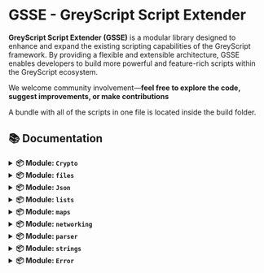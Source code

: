 # GSSE - GreyScript Script Extender

**GreyScript Script Extender (GSSE)** is a modular library designed to enhance and expand the existing scripting capabilities of the GreyScript framework. By providing a flexible and extensible architecture, GSSE enables developers to build more powerful and feature-rich scripts within the GreyScript ecosystem.

We welcome community involvement—**feel free to explore the code, suggest improvements, or make contributions**

A bundle with all of the scripts in one file is located inside the build folder.

## 📚 Documentation

<details>
<summary><strong>📦 Module: <code>Crypto</code></strong></summary>
<br>

<details>
<summary><strong><code>Crypto.b64encode(text)</code></strong></summary>
<br>

Encodes a string with base64.

#### **Parameters**
- `text` *(string)*: The string to be encoded with base64.

#### **Returns**
- *(string)*: The base64 encoded version of the text.

#### **Example**
```lua
b64encoded = Crypto.b64encode("Hello, World!")
print(b64encoded)
```
</details>

<details>
<summary><strong><code>Crypto.b64decode(text)</code></strong></summary>
<br>

Decodes a base64 encoded string.

#### **Parameters**
- `text` *(string)*: The base64 encoded string to be decoded.

#### **Returns**
- *(string)*: The plaintext version of the base64 encoded text.

#### **Example**
```lua
text = Crypto.b64decode("SGVsbG8sIFdvcmxkIQ==")
print(text)
```
</details>

<details>
<summary><strong><code>Crypto.sha256(text)</code></strong></summary>
<br>

Hashes a string with sha256.

#### **Parameters**
- `text` *(string)*: The string to be hashed.

#### **Returns**
- *(string)*: The sha256 version of the string.

#### **Example**
```lua
hash = Crypto.sha256("S3cure!")
print(hash)
```
</details>

<details>
<summary><strong><code>Crypto.aes128(choice, password, text)</code></strong></summary>
<br>

Encrypts or decrypts a string with aes128.

#### **Parameters**
- `choice` *(string)*: Choose between 'encrypt' or 'decrypt'.
  - `encrypt`: Encrypts the string.
  - `decrypt`: Decrypts the string.
- `password` *(string)*: The password used to encrypt the string.
- `text` *(string)*: The string to be encrypted or decrypted.

#### **Returns**
- *(string)*: The aes128 encrypted or decrypted version of the string.

#### **Example**
```lua
ciphertext = Crypto.aes128("encrypt", password, text)
decrypted = Crypto.aes128("decrypt", password, ciphertext)
print(decrypted)
```
</details>
</details>


<details>
<summary><strong>📦 Module: <code>files</code></strong></summary>
<br>


<details>
<summary><strong><code>getFile(object, path)</code></strong></summary>
<br>

Gets a file object from another object.

#### **Parameters**
- `object` *(object)*: This object is used to obtain the file object.
  - `file`: Gets a file object from another file object.
  - `computer`: Gets a file object from a computer object.
  - `ftpShell`: Gets a file object from an ftpShell object.
  - `shell`: Gets a file object from a shell object.
- `path` *(string)*: The path of the file object to obtain.

#### **Returns**
- *(object|null)*: The file object from the specified path or null on error.

#### **Example**
```lua
passwd_object = getFile(result, "/etc/passwd")
print(passwd_object.get_content)
```
</details>

<details>
<summary><strong><code>getUser(object)</code></strong></summary>
<br>

Returns the user that owns the object.

#### **Parameters**
- `object` *(object)*: This object is used to obtain the file object.
  - `file`: Gets a file object from another file object.
  - `computer`: Gets a file object from a computer object.
  - `ftpShell`: Gets a file object from an ftpShell object.
  - `shell`: Gets a file object from a shell object.

#### **Returns**
- *(string)*: The owner of the object.

#### **Example**
```lua
user = getUser(result)
print("The current user is: "+user)
```
</details>
</details>


<details>
<summary><strong>📦 Module: <code>Json</code></strong></summary>
<br>

<details>
<summary><strong><code>Json.dump(json)</code></strong></summary>
<br>

Converts the map into a json string

#### **Parameters**
- `json` *(map)*: The map to convert into a json string.

#### **Returns**
- *(string)*: The json string from the map.

#### **Example**
```lua
json_string = Json.dump({"key":"value"})
print(json_string)
```
</details>

<details>
<summary><strong><code>Json.loads(json)</code></strong></summary>
<br>

Converts the json string into a map

#### **Parameters**
- `json` *(string)*: The string to convert into a map.

#### **Returns**
- *(string)*: The map from the json string.

#### **Example**
```lua
json_map = Json.loads("{""key"":""value""}")
print(json_map)
```
</details>
</details>


<details>
<summary><strong>📦 Module: <code>lists</code></strong></summary>
<br>

<details>
<summary><strong><code>clean(myList)</code></strong></summary>
<br>

Removes empty strings from a list.

#### **Parameters**
- `myList` *(list)*: The list that needs to be cleaned.

#### **Returns**
- *(list)*: The cleaned list.

#### **Example**
```lua
cleanList = myList.clean
cleanList = clean(myList)
print(cleanList)
```
</details>

<details>
<summary><strong><code>hasvalue(myList, item)</code></strong></summary>
<br>

Returns 1 if the list has a value else return 0.

#### **Parameters**
- `myList` *(list|map)*: The list that contains the item.
- `item` *(any)*: The item that is contained in the list.

#### **Returns**
- *(number)*: 1 if the item is found else 0.

#### **Example**
```lua
if myList.hasvalue("cat") then print("The cat has been found")
if hasvalue(myList, "cat") then print("The cat has been found")
```
</details>
</details>


<details>
<summary><strong>📦 Module: <code>maps</code></strong></summary>
<br>

<details>
<summary><strong><code>hasvalue(myMap, item)</code></strong></summary>
<br>

Returns 1 if the map has a value else return 0.

#### **Parameters**
- `myMap` *(map|list)*: The map that contains the item.
- `item` *(any)*: The item that is contained in the map.

#### **Returns**
- *(number)*: 1 if the item is found else 0.

#### **Example**
```lua
if myMap.hasvalue("cat") then print("The cat has been found")
if hasvalue(myMap, "cat") then print("The cat has been found")
```
</details>
</details>


<details>
<summary><strong>📦 Module: <code>networking</code></strong></summary>
<br>

<details>
<summary><strong><code>check_service(ip, service, libVersion=null)</code></strong></summary>
<br>

Searches a network for a library and returns 1 if the service is found else return 0

#### **Parameters**
- `ip` *(string)*: The ip of the network.
- `service` *(string)*: The service that needs to be found.
- `libVersion` *(string|null)*: The version of the library that needs to be found, default null for no specific version.

#### **Returns**
- *(number)*: 1 if the service is found else 0.

#### **Example**
```lua
if check_service("188.211.38.42", "ssh") then print("This network has ssh!")
if check_service("188.211.38.42", "ssh", "1.0.0") then print("This network has ssh with version 1.0.0!")
if check_service("188.211.38.42", "kernel_router", "1.0.0") then print("This network has a kernel_router of version 1.0.0!")
```
</details>

<details>
<summary><strong><code>random_ip()</code></strong></summary>
<br>

Returns a random ip

#### **Returns**
- *(string)*: A random ip.

#### **Example**
```lua
print(random_ip)
```
</details>
</details>


<details>
<summary><strong>📦 Module: <code>parser</code></strong></summary>
<br>

<details>
<summary><strong><code>parse_input(input)</code></strong></summary>
<br>

Returns a list of arguments from the input.

#### **Parameters**
- `input` *(string)*: The input that needs to be parsed.

#### **Returns**
- *(list)*: A list of the parsed arguments.

#### **Example**
```lua
print(parse_input(input("Terminal: ")))
```
</details>

<details>
<summary><strong><code>perm_format(permCode)</code></strong></summary>
<br>

Returns a list of permissions from a permission code.

#### **Parameters**
- `permCode` *(string)*: The permission code ex: 777.

#### **Returns**
- *(list)*: A list of permissions.

#### **Example**
```lua
for perm in perm_format("777")
  file.chmod(perm)
end for
```
</details>
</details>


<details>
<summary><strong>📦 Module: <code>strings</code></strong></summary>
<br>

<details>
<summary><strong><code>color(string, colorCode)</code></strong></summary>
<br>

Changes the color of a string.

#### **Parameters**
- `string` *(string)*: The string that needs to be colored.
- `colorCode` *(string)*: The color code.
  - `blue`
  - `yellow`
  - `black`
  - `grey`
  - `gray`
  - `white`
  - `green`
  - `red`
  - `ff00ff`: Color codes like these are also compatible.

#### **Returns**
- *(string)*: The colored string.

#### **Example**
```lua
print(color("This is red", "red"))
print("This is blue".color("blue"))
```
</details>

<details>
<summary><strong><code>mark(string, colorCode)</code></strong></summary>
<br>

Marks a string.

#### **Parameters**
- `string` *(string)*: The string that needs to be marked.
- `colorCode` *(string)*: The color code.
  - `blue`
  - `yellow`
  - `black`
  - `grey`
  - `gray`
  - `white`
  - `green`
  - `red`
  - `ff00ffaa`: Color codes like these are also compatible.

#### **Returns**
- *(string)*: The colored string.

#### **Example**
```lua
print(mark("This is marked in red", "red"))
print("This is marked in blue".mark("blue"))
```
</details>

<details>
<summary><strong><code>bold(string)</code></strong></summary>
<br>

Turns a string into a bold string.

#### **Returns**
- *(string)*: The string in bold.

#### **Example**
```lua
print(bold("This string is now bold"))
print("This string is now bold".bold)
```
</details>

<details>
<summary><strong><code>underline(string)</code></strong></summary>
<br>

Adds an underline to a string.

#### **Returns**
- *(string)*: The string with an underline.

#### **Example**
```lua
print(underline("This string now has an underline"))
print("This string now has an underline".underline)
```
</details>

<details>
<summary><strong><code>alpha(string, alphaCode)</code></strong></summary>
<br>

Changes the transparancy of a string.

#### **Parameters**
- `string` *(string)*: The string that needs to be transparent.
- `alphaCode` *(string)*: The transparacy code.
  - `aa`: This is a valid transparacy code.

#### **Returns**
- *(string)*: A transparent string.

#### **Example**
```lua
print(alpha("This string is now transparant", "aa"))
print("This string is now transparant".mark("aa"))
```
</details>

<details>
<summary><strong><code>startswith(string, prefix)</code></strong></summary>
<br>

Returns 1 if the string starts with the defined prefix else returns 0.

#### **Parameters**
- `string` *(string)*: The string that needs to be checked.
- `prefix` *(string)*: The prefix that needs to be checked.

#### **Returns**
- *(number)*: 1 if the string starts with the prefix else 0.

#### **Example**
```lua
if myString.startswith("prefix") then print("The string starts with prefix")
if startswith(myString, "prefix") then print("The string starts with prefix")
```
</details>

<details>
<summary><strong><code>endswith(string, suffix)</code></strong></summary>
<br>

Returns 1 if the string ends with the defined suffix else returns 0.

#### **Parameters**
- `string` *(string)*: The string that needs to be checked.
- `suffix` *(string)*: The suffix that needs to be checked.

#### **Returns**
- *(number)*: 1 if the string ends with the suffix else 0.

#### **Example**
```lua
if myString.endswith("prefix") then print("The string ends with prefix")
if endswith(myString, "prefix") then print("The string ends with prefix")
```
</details>

<details>
<summary><strong><code>tagstrip(string)</code></strong></summary>
<br>

Strips richtext tags from a string.

#### **Parameters**
- `string` *(string)*: The string that needs it's richtext tags stripped.

#### **Returns**
- *(string)*: The string without richtext tags.

#### **Example**
```lua
print(myString.tagstrip)
print(tagstrip(myString))
```
</details>

<details>
<summary><strong><code>format(string, params)</code></strong></summary>
<br>

Formats a string to include the params.

#### **Parameters**
- `string` *(string)*: The string that needs to be formatted.
- `params` *(list)*: A list with parameters that need to be included into the string.

#### **Returns**
- *(string|null)*: The formatted string to include the params. Or null when something went wrong.

#### **Example**
```lua
myString.format([name])
format("Name: {}", [name])
```
</details>

<details>
<summary><strong><code>printf(string, params)</code></strong></summary>
<br>

Prints a formatted string that includes the params.

#### **Parameters**
- `string` *(string)*: The string that needs to be formatted.
- `params` *(list)*: A list with parameters that need to be included into the string.

#### **Returns**
- *(null)*: This returns nothing.

#### **Example**
```lua
printf("Name: {}", [name])
```
</details>

<details>
<summary><strong><code>format_table(csv)</code></strong></summary>
<br>

Formats a string in a table format.

#### **Parameters**
- `csv` *(string)*: Csv that needs to be formatted to a table.

#### **Returns**
- *(string)*: The formatted table.

#### **Example**
```lua
print(format_table("#,username,password\n0,admin,s3cure!\n1,user,welcome123"))
```
</details>

<details>
<summary><strong><code>printf(string, params)</code></strong></summary>
<br>

Prints a formatted string that includes the params.

#### **Parameters**
- `string` *(string)*: The string that needs to be formatted.
- `params` *(list)*: A list with parameters that need to be included into the string.

#### **Returns**
- *(null)*: This returns nothing.

#### **Example**
```lua
printf("Name: {}", [name])
```
</details>
</details>


<details>
<summary><strong>📦 Module: <code>Error</code></strong></summary>
<br>

<details>
<summary><strong><code>Error.New(message)</code></strong></summary>
<br>

Creates a new Error object.

#### **Parameters**
- `message` *(string)*: The error message.

#### **Returns**
- *(Error)*: An Error object.

#### **Example**
```lua
return Error.New("Error: could not...")
if Error.New("Error: could not...") isa Error then print("isa works to verify errors")
```
</details>

<details>
<summary><strong><code>Error.Log(self)</code></strong></summary>
<br>

Prints the error message associated with the Error object.

#### **Parameters**
- `self` *(Error)*: The error that you want to print to the screen.

#### **Example**
```lua
Error.Log(myError)
myError.Log
```
</details>
</details>
